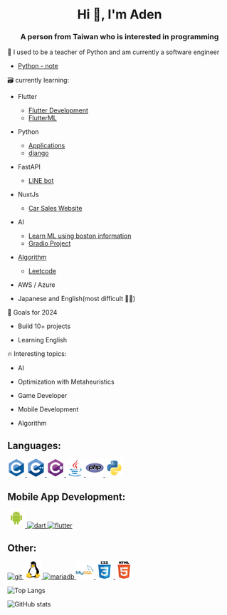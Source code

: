 <h1 align="center">Hi 👋, I'm Aden</h1>
<h3 align="center">A person from Taiwan who is interested in programming</h3>

:snake: I used to be a teacher of Python and am currently a software engineer

 * [Python - note](https://hackmd.io/vDRsrYdvSNelvioirBuvEg?view)

:card_file_box: currently learning:

 * Flutter
   - [Flutter Development](https://github.com/eclairsameal/FlutterDevelopmentBootcamp)
   - [FlutterML](https://github.com/eclairsameal/FlutterML)

 * Python
   - [Applications](https://github.com/eclairsameal/Udemy_python100day)
   - [django](https://github.com/eclairsameal/django-rest-framework-tutorial)

 * FastAPI
   - [LINE bot](https://github.com/eclairsameal/line_bot) 

 * NuxtJs
   - [Car Sales Website](https://github.com/eclairsameal/NuxtJsTutorialExercises-)
     
 * AI
   - [Learn ML using boston information](https://github.com/eclairsameal/learn_ml_use_boston_data)
   - [Gradio Project](https://github.com/eclairsameal/gradioProjects)
 
 * [Algorithm](https://www.algoexpert.io/product)
   - [Leetcode](https://github.com/eclairsameal/leetcode)

 * AWS / Azure

 * Japanese and English(most difficult :face_with_spiral_eyes:)

:dart: Goals for 2024
  
  * Build 10+ projects
  
  * Learning English

:fire: Interesting topics:

 * AI 

 * Optimization with Metaheuristics

 * Game Developer

 * Mobile Development

 * Algorithm

<h2 align="left">Languages:</h2>
<p align="left"> <a href="https://www.cprogramming.com/" target="_blank" rel="noreferrer"> <img src="https://raw.githubusercontent.com/devicons/devicon/master/icons/c/c-original.svg" alt="c" width="40" height="40"/> </a> <a href="https://www.w3schools.com/cpp/" target="_blank" rel="noreferrer"> <img src="https://raw.githubusercontent.com/devicons/devicon/master/icons/cplusplus/cplusplus-original.svg" alt="cplusplus" width="40" height="40"/> </a> <a href="https://www.w3schools.com/cs/" target="_blank" rel="noreferrer"> <img src="https://raw.githubusercontent.com/devicons/devicon/master/icons/csharp/csharp-original.svg" alt="csharp" width="40" height="40"/> </a> <a href="https://www.java.com" target="_blank" rel="noreferrer"> <img src="https://raw.githubusercontent.com/devicons/devicon/master/icons/java/java-original.svg" alt="java" width="40" height="40"/> </a> <a href="https://www.php.net" target="_blank" rel="noreferrer"> <img src="https://raw.githubusercontent.com/devicons/devicon/master/icons/php/php-original.svg" alt="php" width="40" height="40"/> </a> <a href="https://www.python.org" target="_blank" rel="noreferrer"> <img src="https://raw.githubusercontent.com/devicons/devicon/master/icons/python/python-original.svg" alt="python" width="40" height="40"/> </a> </p>

<h2 align="left">Mobile App Development:</h2>
<p align="left"> <a href="https://developer.android.com" target="_blank" rel="noreferrer"> <img src="https://raw.githubusercontent.com/devicons/devicon/master/icons/android/android-original-wordmark.svg" alt="android" width="40" height="40"/> </a> <a href="https://dart.dev" target="_blank" rel="noreferrer"> <img src="https://www.vectorlogo.zone/logos/dartlang/dartlang-icon.svg" alt="dart" width="40" height="40"/> </a> <a href="https://flutter.dev" target="_blank" rel="noreferrer"> <img src="https://www.vectorlogo.zone/logos/flutterio/flutterio-icon.svg" alt="flutter" width="40" height="40"/> </a> </p>

<h2 align="left">Other:</h2>
<a href="https://git-scm.com/" target="_blank" rel="noreferrer"> <img src="https://www.vectorlogo.zone/logos/git-scm/git-scm-icon.svg" alt="git" width="40" height="40"/> </a> <a href="https://www.linux.org/" target="_blank" rel="noreferrer"> <img src="https://raw.githubusercontent.com/devicons/devicon/master/icons/linux/linux-original.svg" alt="linux" width="40" height="40"/> </a> <a href="https://mariadb.org/" target="_blank" rel="noreferrer"> <img src="https://www.vectorlogo.zone/logos/mariadb/mariadb-icon.svg" alt="mariadb" width="40" height="40"/> </a> <a href="https://www.mysql.com/" target="_blank" rel="noreferrer"> <img src="https://raw.githubusercontent.com/devicons/devicon/master/icons/mysql/mysql-original-wordmark.svg" alt="mysql" width="40" height="40"/> </a> <a href="https://www.w3schools.com/css/" target="_blank" rel="noreferrer"> <img src="https://raw.githubusercontent.com/devicons/devicon/master/icons/css3/css3-original-wordmark.svg" alt="css3" width="40" height="40"/> </a> <a href="https://www.w3.org/html/" target="_blank" rel="noreferrer"> <img src="https://raw.githubusercontent.com/devicons/devicon/master/icons/html5/html5-original-wordmark.svg" alt="html5" width="40" height="40"/> </a></p>

![Top Langs](https://github-readme-stats.vercel.app/api/top-langs/?username=eclairsameal&layout=compact&theme=github_dark)


![GitHub stats](https://github-readme-stats.vercel.app/api?username=eclairsameal&show_icons=true&theme=github_dark)
